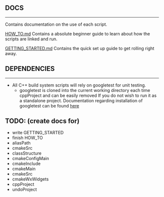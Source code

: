 ## DOCS
----

Contains documentation on the use of each script.

[HOW_TO.md](https://github.com/PIesPnuema/Scripts/blob/main/docs/HOW_TO.md) Contains a absolute beginner guide to learn about how the scripts are linked and run.

[GETTING_STARTED.md](https://github.com/PIesPnuema/Scripts/blob/main/docs/GETTING_STARTED.md) Contains the quick set up guide to get rolling right away.

## DEPENDENCIES
---- 
- All C++ build system scripts will rely on googletest for unit testing.
    - googletest is cloned into the current working directory each time cppProject and can be easily removed If you do not wish to run it as a standalone project. Documentation regarding installation of googletest can be found [here](https://github.com/google/googletest/blob/main/googletest/README.md)

TODO: (create docs for)
----

- write GETTING_STARTED
- finish HOW_TO
- aliasPath
- cmakeSrc
- classStructure
- cmakeConfigMain
- cmakeInclude
- cmakeMain
- cmakeSrc
- cmakeWxWidgets
- cppProject
- undoProject


